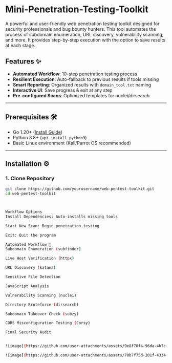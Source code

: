 # Mini-Penetration-Testing-Toolkit
A powerful and user-friendly web penetration testing toolkit designed for security professionals and bug bounty hunters. This tool automates the process of subdomain enumeration, URL discovery, vulnerability scanning, and more. It provides step-by-step execution with the option to save results at each stage.
## Features ✨
- **Automated Workflow**: 10-step penetration testing process
- **Resilient Execution**: Auto-fallback to previous results if tools missing
- **Smart Reporting**: Organized results with `domain_tool.txt` naming
- **Interactive UI**: Save progress & exit at any step
- **Pre-configured Scans**: Optimized templates for nuclei/dirsearch

---

## Prerequisites 🛠️
- Go 1.20+ ([Install Guide](https://go.dev/doc/install))
- Python 3.8+ (`apt install python3`)
- Basic Linux environment (Kali/Parrot OS recommended)

---

## Installation ⚙️

### 1. Clone Repository
```bash
git clone https://github.com/yourusername/web-pentest-toolkit.git
cd web-pentest-toolkit



Workflow Options
Install Dependencies: Auto-installs missing tools

Start New Scan: Begin penetration testing

Exit: Quit the program

Automated Workflow 🔄
Subdomain Enumeration (subfinder)

Live Host Verification (httpx)

URL Discovery (katana)

Sensitive File Detection

JavaScript Analysis

Vulnerability Scanning (nuclei)

Directory Bruteforce (dirsearch)

Subdomain Takeover Check (subzy)

CORS Misconfiguration Testing (Corsy)

Final Security Audit


![image](https://github.com/user-attachments/assets/9e8f78f4-96da-4b7c-ada1-da70bd91b3b4)

![image](https://github.com/user-attachments/assets/70b7f75d-201f-4334-86d3-ef80335397c2)

